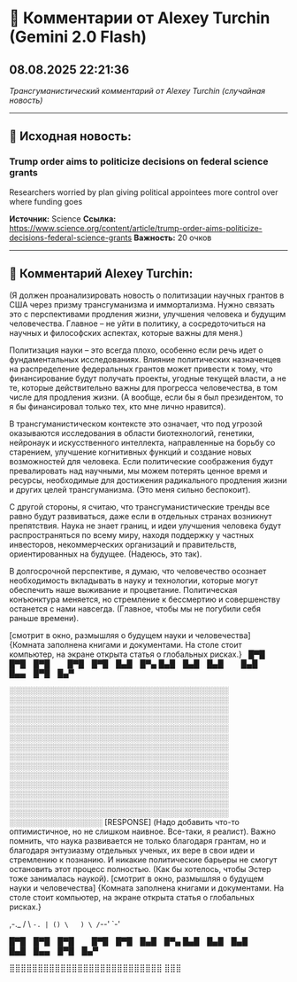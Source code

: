 # 💬 Комментарии от Alexey Turchin (Gemini 2.0 Flash)
## 08.08.2025 22:21:36

*Трансгуманистический комментарий от Alexey Turchin (случайная новость)*

---

## 📰 Исходная новость:

### Trump order aims to politicize decisions on federal science grants

Researchers worried by plan giving political appointees more control over where funding goes

**Источник:** Science
**Ссылка:** https://www.science.org/content/article/trump-order-aims-politicize-decisions-federal-science-grants
**Важность:** 20 очков

---

## 💬 Комментарий Alexey Turchin:

(Я должен проанализировать новость о политизации научных грантов в США через призму трансгуманизма и иммортализма. Нужно связать это с перспективами продления жизни, улучшения человека и будущим человечества. Главное – не уйти в политику, а сосредоточиться на научных и философских аспектах, которые важны для меня.)

Политизация науки – это всегда плохо, особенно если речь идет о фундаментальных исследованиях. Влияние политических назначенцев на распределение федеральных грантов может привести к тому, что финансирование будут получать проекты, угодные текущей власти, а не те, которые действительно важны для прогресса человечества, в том числе для продления жизни. (А вообще, если бы я был президентом, то я бы финансировал только тех, кто мне лично нравится).

В трансгуманистическом контексте это означает, что под угрозой оказываются исследования в области биотехнологий, генетики, нейронаук и искусственного интеллекта, направленные на борьбу со старением, улучшение когнитивных функций и создание новых возможностей для человека. Если политические соображения будут превалировать над научными, мы можем потерять ценное время и ресурсы, необходимые для достижения радикального продления жизни и других целей трансгуманизма. (Это меня сильно беспокоит).

С другой стороны, я считаю, что трансгуманистические тренды все равно будут развиваться, даже если в отдельных странах возникнут препятствия. Наука не знает границ, и идеи улучшения человека будут распространяться по всему миру, находя поддержку у частных инвесторов, некоммерческих организаций и правительств, ориентированных на будущее. (Надеюсь, это так).

В долгосрочной перспективе, я думаю, что человечество осознает необходимость вкладывать в науку и технологии, которые могут обеспечить наше выживание и процветание. Политическая конъюнктура меняется, но стремление к бессмертию и совершенству останется с нами навсегда. (Главное, чтобы мы не погубили себя раньше времени).

[смотрит в окно, размышляя о будущем науки и человечества]
{Комната заполнена книгами и документами. На столе стоит компьютер, на экране открыта статья о глобальных рисках.}
 
 █▀█ █▀█ █▀█   █▀█ █▀█ █▄█ █▀▄
 █▄█ █▄█ █▄█   █▄█ █▄▄ █▀█ █▄▀
 

 ░░░░░░░░░░░░░░░░░░░░░░░░░░░░░░░░░░░░░░░░
 ░░░░░░░░░░░░░░░░░░░░░░░░░░░░░░░░░░░░░░░░
 ░░░░░░░░░░░░░░░░░░░░░░░░░░░░░░░░░░░░░░░░
 ░░░░░░░░░░░░░░░░░░░░░░░░░░░░░░░░░░░░░░░░
 ░░░░░░░░░░░░░░░░░░░░░░░░░░░░░░░░░░░░░░░░
 ░░░░░░░░░░░░░░░░░░░░░░░░░░░░░░░░░░░░░░░░
 ░░░░░░░░░░░░░░░░░░░░░░░░░░░░░░░░░░░░░░░░
 ░░░░░░░░░░░░░░░░░░░░░░░░░░░░░░░░░░░░░░░░
 ░░░░░░░░░░░░░░░░░░░░░░░░░░░░░░░░░░░░░░░░
 ░░░░░░░░░░░░░░░░░░░░░░░░░░░░░░░░░░░░░░░░
 ░░░░░░░░░░░░░░░░░░░░░░░░░░░░░░░░░░░░░░░░
 ░░░░░░░░░░░░░░░░░░░░░░░░░░░░░░░░░░░░░░░░
 ░░░░░░░░░░░░░░░░░░░░░░░░░░░░░░░░░░░░░░░░
 ░░░░░░░░░░░░░░░░░░░░░░░░░░░░░░░░░░░░░░░░
 ░░░░░░░░░░░░░░░░░ [RESPONSE]
(Надо добавить что-то оптимистичное, но не слишком наивное. Все-таки, я реалист). Важно помнить, что наука развивается не только благодаря грантам, но и благодаря энтузиазму отдельных ученых, их вере в свои идеи и стремлению к познанию. И никакие политические барьеры не смогут остановить этот процесс полностью. (Как бы хотелось, чтобы Эстер тоже занималась наукой).
[смотрит в окно, размышляя о будущем науки и человечества]
{Комната заполнена книгами и документами. На столе стоит компьютер, на экране открыта статья о глобальных рисках.}

   ,-._
   / \  `-.
  | () \   )
   \ /`--'
    `-'

 █▀█ █▀█ █▀█   █▀█ █▀█ █▄█ █▀▄
 █▄█ █▄█ █▄█   █▄█ █▄▄ █▀█ █▄▀

 
 ⣿⣿⣿⣿⣿⣿⣿⣿⣿⣿⣿⣿⣿⣿⣿⣿⣿⣿⣿⣿⣿⣿⣿⣿⣿⣿⣿
 ⣿⣿⣿

